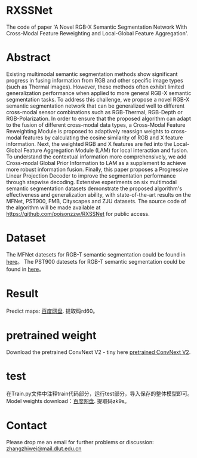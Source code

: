 # RXSSNet
The code of paper 'A Novel RGB-X Semantic Segmentation Network With Cross-Modal Feature Reweighting and Local-Global Feature Aggregation'. 

# Abstract
Existing multimodal semantic segmentation methods show significant progress in fusing information from RGB and other specific image types (such as Thermal images). However, these methods often exhibit limited generalization performance when applied to more general RGB-X semantic segmentation tasks. To address this challenge, we propose a novel RGB-X semantic segmentation network that can be generalized well to different cross-modal sensor combinations such as RGB-Thermal, RGB-Depth or RGB-Polarization. In order to ensure that the proposed algorithm can adapt to the fusion of different cross-modal data types, a Cross-Modal Feature Reweighting Module is proposed to adaptively reassign weights to cross-modal features by calculating the cosine similarity of RGB and X feature information. Next, the weighted RGB and X features are fed into the Local-Global Feature Aggregation Module (LAM) for local interaction and fusion. To understand the contextual information more comprehensively, we add Cross-modal Global Prior Information to LAM as a supplement to achieve more robust information fusion. Finally, this paper proposes a Progressive Linear Projection Decoder to improve the segmentation performance through stepwise decoding. Extensive experiments on six multimodal semantic segmentation datasets demonstrate the proposed algorithm's effectiveness and generalization ability, with state-of-the-art results on the MFNet, PST900, FMB, Cityscapes and ZJU datasets. The source code of the algorithm will be made available at https://github.com/poisonzzw/RXSSNet for public access.

# Dataset
The MFNet datesets for RGB-T semantic segmentation could be found in [here](https://www.mi.t.u-tokyo.ac.jp/static/projects/mil_multispectral/)。
The PST900 datesets for RGB-T semantic segmentation could be found in [here](https://www.mi.t.u-tokyo.ac.jp/static/projects/mil_multispectral/)。

# Result
Predict maps: [百度网盘](https://pan.baidu.com/s/1T4J-iTgW7nBZWcCTmNsIBQ).
提取码rd60。

# pretrained weight
Download the pretrained ConvNext V2 - tiny here [pretrained ConvNext V2](https://dl.fbaipublicfiles.com/convnext/convnextv2/im22k/convnextv2_tiny_22k_384_ema.pt).



# test 
在Train.py文件中注释train代码部分，运行test部分，导入保存的整体模型即可。
Model weights download：[百度网盘](https://pan.baidu.com/s/1jhBzhxnfD2_oOhnnTF0zCQ).
提取码zk9s。





# Contact
Please drop me an email for further problems or discussion: zhangzhiwei@mail.dlut.edu.cn
